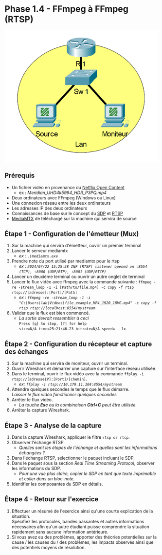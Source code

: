 # Phase 1.4 - FFmpeg à FFmpeg (RTSP)
![Topologie](./img/Phase_1_S1.4_topologie.png)

## Prérequis
- Un fichier vidéo en provenance du [Netflix Open Content](https://opencontent.netflix.com/)
    - ex : *Meridian_UHD4k5994_HDR_P3PQ.mp4*
- Deux ordinateurs avec FFmpeg (Windows ou Linux)
- Une connexion réseau entre les deux ordinateurs
- Les adresses IP des deux ordinateurs
- Connaissances de base sur le concept du [SDP](https://en.wikipedia.org/wiki/Session_Description_Protocol) et [RTSP](https://www.rfc-editor.org/info/rfc2326)
- [MediaMTX](https://github.com/bluenviron/mediamtx/releases/latest) de téléchargé sur la machine qui servira de source

## Étape 1 - Configuration de l'émetteur (Mux)
1. Sur la machine qui servira d'émetteur, ouvrir un premier terminal
2. Lancer le serveur mediamtx
    - *ex : `.\mediamtx.exe`*
3. Prendre note du port utilisé par mediamtx pour le rtsp
    - *ex : `2024/07/22 15:25:58 INF [RTSP] listener opened on :8554 (TCP), :8000 (UDP/RTP), :8001 (UDP/RTCP)`*
4. Lancer un deuxième terminal ou ouvrir un autre onglet de terminal
5. Lancer le flux vidéo avec ffmpeg avec la commande suivante : `ffmpeg -re -stream_loop -1 -i [Path/to/file.mp4] -c copy -f rtsp rtsp://[adresse]:[Port]/[Path]`
    - *ex : `ffmpeg -re -stream_loop -1 -i "C:\Users\lab\Videos\file_example_MP4_1920_18MG.mp4" -c copy -f rtsp rtsp://localhost:8554/mystream`*
6. Valider que le flux est bien commencé.
    - *La sortie devrait ressembler à ceci*\
     `Press [q] to stop, [?] for help`\
      `size=N/A time=25:21:46.23 bitrate=N/A speed=   1x`

## Étape 2 - Configuration du récepteur et capture des échanges
1. Sur la machine qui servira de moniteur, ouvrir un terminal.
2. Ouvrir Wireshark et démarrer une capture sur l'interface réseau utilisée.
3. Dans le terminal, ouvrir le flux vidéo avec la commande `ffplay -i rtsp://[adresseIP]:[Port]/[chemin]`.
    - *ex: `ffplay -i rtsp://10.179.11.104:8554/mystream`*
4. Attendre quelques secondes le temps que le flux démarre.\
*Laisser le flux vidéo fonctionner quelques secondes*
5. Arrêter le flux vidéo.
    - *La touche **Esc** ou la combinaison ***Ctrl+C*** peut être utilisée.*
6. Arrêter la capture Wireshark.

## Étape 3 - Analyse de la capture
1. Dans la capture Wireshark, appliquer le filtre `rtsp or rtcp`.
2. Observer l'échange RTSP.
    - *Quelles sont les étapes de l'échange et quelles sont les informations échangées ?*
3. Dans l'échange RTSP, sélectionner le paquet incluant le SDP.
4. Dans le paquet sous la section *Real Time Streaming Protocol*, observer les informations du SDP.
    - *Pour une vue plus claire, copier le SDP en tant que texte imprimable et coller dans un bloc-note.*
5. Identifier les composantes du SDP en détails.

## Étape 4 - Retour sur l'exercice
1. Effectuer un résumé de l'exercice ainsi qu'une courte explication de la situation.\
Spécifiez les protocoles, bandes passantes et autres informations nécessaires afin qu'un autre étudiant puisse comprendre la situation rapidement sans aucune information antérieure.
2. Si vous avez eu des problèmes, apporter des théories potentielles sur la cause / les causes du / des problèmes, les impacts observés ainsi que des potentiels moyens de résolution.
